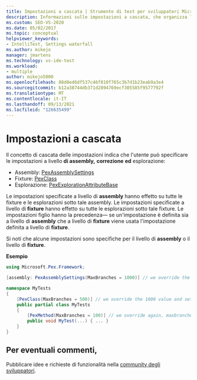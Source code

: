 ```yaml
---
title: Impostazioni a cascata | Strumento di test per sviluppatori Microsoft IntelliTest
description: Informazioni sulle impostazioni a cascata, che organizza le impostazioni a livello di assembly, correzione ed esplorazione.
ms.custom: SEO-VS-2020
ms.date: 05/02/2017
ms.topic: conceptual
helpviewer_keywords:
- IntelliTest, Settings waterfall
ms.author: mikejo
manager: jmartens
ms.technology: vs-ide-test
ms.workload:
- multiple
author: mikejo5000
ms.openlocfilehash: 88d8ed6df537c46f810f765c3b7d1b23eab9a3e4
ms.sourcegitcommit: b12a38744db371d2894769ecf305585f9577792f
ms.translationtype: MT
ms.contentlocale: it-IT
ms.lasthandoff: 09/13/2021
ms.locfileid: "126635499"
---
```

# <a name="settings-waterfall"></a>Impostazioni a cascata

Il concetto di cascata delle impostazioni indica che l'utente può specificare le impostazioni a livello **di assembly,** **correzione** **ed** esplorazione:

* Assembly: [PexAssemblySettings](attribute-glossary.md#pexassemblysettings)
* Fixture: [PexClass](attribute-glossary.md#pexclass)
* Esplorazione: [PexExplorationAttributeBase](attribute-glossary.md#pexexplorationattributebase)

Le impostazioni specificate a livello di **assembly** hanno effetto su tutte le fixture e le esplorazioni sotto tale assembly. Le impostazioni specificate a livello di **fixture** hanno effetto su tutte le esplorazioni sotto tale fixture. Le impostazioni figlio hanno la precedenza&mdash; se un'impostazione è definita sia a livello di **assembly** che a livello di **fixture** viene usata l'impostazione definita a livello di **fixture**.

Si noti che alcune impostazioni sono specifiche per il livello di **assembly** o il livello di **fixture**.

**Esempio**

```csharp
using Microsoft.Pex.Framework;

[assembly: PexAssemblySettings(MaxBranches = 1000)] // we override the default value of maxbranches

namespace MyTests
{
    [PexClass(MaxBranches = 500)] // we override the 1000 value and set maxbranches to 500
    public partial class MyTests
    {
        [PexMethod(MaxBranches = 100)] // we override again, maxbranches = 100
        public void MyTest(...) { ... }
    }
}
```

## <a name="got-feedback"></a>Per eventuali commenti,

Pubblicare idee e richieste di funzionalità nella [community degli sviluppatori](https://aka.ms/feedback/suggest?space=8).

